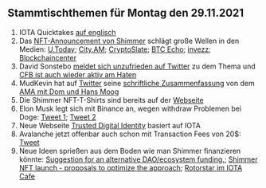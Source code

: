 ## Stammtischthemen für Montag den 29.11.2021

1. IOTA Quicktakes [auf englisch](https://www.youtube.com/watch?v=HJKG1dnlnqc)
2. Das [NFT-Announcement von Shimmer](https://twitter.com/shimmernet/status/1462825664848007175?s=20) schlägt große Wellen in den Medien: [U.Today](https://u.today/iotas-shimmer-network-receives-first-genesis-nft-collection); [City.AM](https://www.cityam.com/iota-debuts-genesis-nfts-on-newly-launched-shimmer-network/); [CryptoSlate](https://cryptoslate.com/iota-debuts-genesis-nfts-on-newly-launched-shimmer-network-to-reward-early-adopters/); [BTC Echo](https://www.btc-echo.de/news/schritt-fuer-schritt-iota-stellt-genesis-nfts-vor-129998/); [invezz](https://invezz.com/de/news/2021/11/22/iota-bringt-shimmer-jersey-genesis-nfts-in-limitierter-auflage-auf-markt/); [Blockchaincenter](https://www.blockchaincenter.net/shimmer/)
3. David Sonstebo [meldet sich unzufrieden auf Twitter](https://twitter.com/DavidSonstebo/status/1462873954725642246?s=20) zu dem Thema und [CFB ist auch wieder aktiv am Haten](https://twitter.com/c___f___b/status/1463121450282409985?s=20)
4. MudKevin hat auf [Twitter](https://twitter.com/MudKevin/status/1463049267648495620?s=20) seine [schriftliche Zusammenfassung](https://docs.google.com/document/d/1xyjc61o6Y0s9G33BGEIJVzwiitsG8lf-CKH-jiCxTT0/edit?usp=sharing) von dem [AMA mit Dom und Hans Moog](https://www.youtube.com/watch?v=RNEPZ3_0TeE&t=1886s)
5. Die Shimmer NFT-T-Shirts sind bereits auf der [Webseite](https://store.shimmer.network/collections/shimmer-collection)
6. Elon Musk legt sich mit Binance an, wegen withdraw Problemen bei Doge: [Tweet 1](https://twitter.com/elonmusk/status/1463085111600205825?s=20); [Tweet 2](https://twitter.com/elonmusk/status/1463096278171148290?s=20)
7. Neue Webseite [Trusted Digital Identity](https://individni.net/) basiert auf IOTA
8. Avalanche jetzt offenbar auch schon mit Transaction Fees von 20$: [Tweet](https://twitter.com/econoar/status/1462983727747788801?s=20)
9. Neue Ideen sprießen aus dem Boden wie man Shimmer finanzieren könnte: [Suggestion for an alternative DAO/ecosystem funding.](https://github.com/iota-community/Shimmer-Governance/discussions/5#discussion-3700871); [Shimmer NFT launch - proposals to optimize the approach](https://github.com/iota-community/Shimmer-Governance/discussions/4); [Rotorstar im IOTA Cafe](https://t.me/IOTA_DACH/436897)
